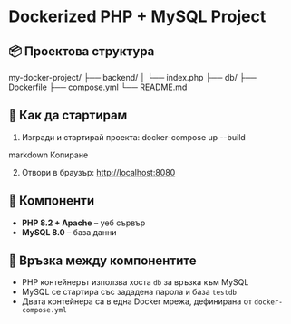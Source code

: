 # Dockerized PHP + MySQL Project

## 📦 Проектова структура

my-docker-project/
├── backend/
│ └── index.php
├── db/
├── Dockerfile
├── compose.yml
└── README.md
## 🚀 Как да стартирам

1. Изгради и стартирай проекта:
docker-compose up --build

markdown
Копиране

2. Отвори в браузър:
[http://localhost:8080](http://localhost:8080)

## 🧱 Компоненти

- **PHP 8.2 + Apache** – уеб сървър
- **MySQL 8.0** – база данни

## 🔗 Връзка между компонентите

- PHP контейнерът използва хоста `db` за връзка към MySQL
- MySQL се стартира със зададена парола и база `testdb`
- Двата контейнера са в една Docker мрежа, дефинирана от `docker-compose.yml`
